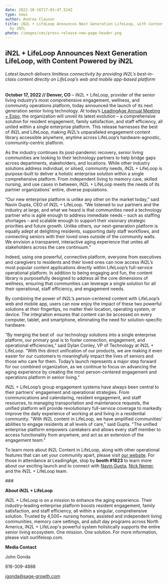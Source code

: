 ```yaml
---
date: 2022-10-16T17:03:47.524Z
type: news
author: Andrea Clauson
title: iN2L + LifeLoop Announces Next Generation LifeLoop, with Content Powered
  by iN2L
photo: /images/cms/press-release-new-page-header.png
---
```

## **iN2L + LifeLoop Announces Next Generation LifeLoop, with Content Powered by iN2L**

###### *Latest launch delivers limitless connectivity by providing iN2L’s best-in-class content directly on LifeLoop’s web and mobile app-based platform*



**October 17, 2022 // Denver, CO** – iN2L + LifeLoop, provider of the senior living industry’s most comprehensive engagement, wellness, and community operations platform, today announced the launch of its next generation senior living technology. At today’s [LeadingAge Annual Meeting + Expo](https://www.leadingageannualmeeting.org/index?_ga=2.133406030.1919421474.1665085050-915282721.1665085050), the organization will unveil its latest evolution – a comprehensive solution for resident engagement, family satisfaction, and staff efficiency, all united within a single enterprise platform. This release harnesses the best of iN2L and LifeLoop, making iN2L’s unparalleled engagement content library accessible anywhere, anytime across LifeLoop’s hardware-agnostic, community-centric platform.  

As the industry continues its post-pandemic recovery, senior living communities are looking to their technology partners to help bridge gaps across departments, stakeholders, and locations. While other industry solutions address individual, or siloed, community needs, iN2L + LifeLoop is purpose-built to deliver a holistic enterprise solution within a single comprehensive platform. From independent living to memory care, skilled nursing, and use cases in between, iN2L + LifeLoop meets the needs of its partner organizations' entire, diverse populations.

“Our new enterprise platform is unlike any other on the market today,” said Navin Gupta, CEO of iN2L + LifeLoop. “We listened to our partners and the industry at large, and what we heard is that communities need a technology partner who is agile enough to address immediate needs – such as staffing shortages – and scalable enough to support their visionary strategic priorities and future growth. Unlike others, our next-generation platform is equally adept at delighting residents, supporting daily staff workflows, and connecting seniors with their loved ones outside of the community walls. We envision a transparent, interactive aging experience that unites all stakeholders across the care continuum.”

Indeed, using one powerful, connective platform, everyone from executives and caregivers to residents and their loved ones can now access iN2L’s most popular content applications directly within LifeLoop’s full-service operational platform. In addition to being engaging and fun, the content library is purposefully designed to address all the core dimensions of wellness, ensuring that communities can leverage a single solution for all their operational, staff efficiency, and engagement needs.

By combining the power of iN2L’s person-centered content with LifeLoop’s web and mobile app, users can now enjoy the impact of these two powerful solutions at their fingertips, no matter their location, operating system, or device. The integration ensures that content can be accessed on every computer, tablet, and smartphone, eliminating the need for solution-specific hardware. 

“By merging the best of  our technology solutions into a single enterprise platform, our primary goal is to foster connection, engagement, and operational efficiencies,” said Dylan Conley, VP of Technology at iN2L + LifeLoop. “With this direct unification of our products, we are making it even easier for our customers to meaningfully impact the lives of seniors and those who care for them. Today’s launch represents a major step forward for our combined organization, as we continue to focus on advancing the aging experience by creating the most person-centered engagement and operations platform in senior living.”

iN2L + LifeLoop’s group engagement systems have always been central to their partners’ engagement and operational strategies. From communications and calendaring, resident engagement, and staff resources, to managing transportation and maintenance requests, the unified platform will provide revolutionary full-service coverage to markedly improve the daily experience of working at and living in a residential community. "With iN2L content in LifeLoop, we have amplified communities' abilities to engage residents at all levels of care," said Gupta. "The unified enterprise platform empowers caretakers and allows every staff member to access functionality from anywhere, and act as an extension of the engagement team."

To learn more about iN2L Content in LifeLoop, along with other operational features that can set your community apart, please visit [our website](https://hubs.ly/Q01psMFF0). For those in attendance at LeadingAge, stop by **booth #1623** to learn more about our exciting launch and to connect with [Navin Gupta](https://www.linkedin.com/in/navinguptafl/), [Nick Nemer](https://www.linkedin.com/in/nick-nemer-95324627/), and the iN2L + LifeLoop team.

\###

**About iN2L + LifeLoop**

iN2L + LifeLoop is on a mission to enhance the aging experience. Their industry-leading enterprise platform boosts resident engagement, family satisfaction, and staff efficiency, all within a singular, comprehensive solution. Trusted by 4,500+ nursing homes, assisted and independent living communities, memory care settings, and adult day programs across North America, iN2L + LifeLoop's powerful system holistically supports the entire senior living ecosystem. One mission. One solution. For more information, please visit ourlifeloop.com.

**Media Contact**

John Gonda

616-309-4888

[jgonda@sage-growth.com](mailto:jgonda@sage-growth.com)